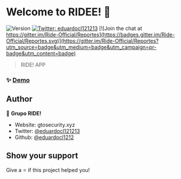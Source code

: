 # Welcome to RIDEE! 👋
![Version](https://img.shields.io/badge/version-0.0.4-blue.svg?cacheSeconds=2592000)
[![Twitter: eduardocl121213](https://img.shields.io/twitter/follow/eduardocl121212.svg?style=social)](https://twitter.com/eduardocl121213) [![Join the chat at https://gitter.im/Ride-Official/Reportes](https://badges.gitter.im/Ride-Official/Reportes.svg)](https://gitter.im/Ride-Official/Reportes?utm_source=badge&utm_medium=badge&utm_campaign=pr-badge&utm_content=badge)

> RIDE! APP

### ✨ [Demo](https://play.google.com/apps/testing/xyz.gtosecurity.ride)

## Author

👤 **Grupo RIDE!**

* Website: gtosecurity.xyz
* Twitter: [@eduardocl121213](https://twitter.com/eduardocl121213)
* Github: [@eduardocl1212](https://github.com/eduardocl1212)

## Show your support

Give a ⭐️ if this project helped you!
